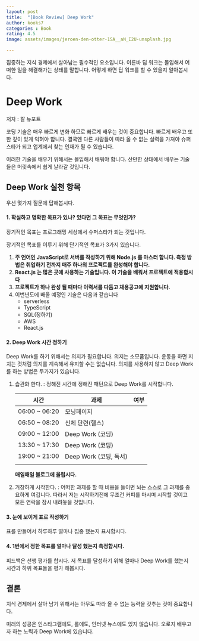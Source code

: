 ```yaml
---
layout: post
title:  "[Book Review] Deep Work"
author: kooks7
categories : Book
rating: 4.5
image: assets/images/jeroen-den-otter-1SA__aN_I2U-unsplash.jpg

---
```


집중하는 지식 경제에서 살아남는 필수적인 요소입니다. 이른바 딥 워크는 몰입해서 어떠한 일을 해결해가는 상태를 말합니다. 어떻게 하면 딥 워크를 할 수 있을지 알아봅시다.

<!-- more -->

# Deep Work

저자 : 칼 뉴포트

코딩 기술은 매우 빠르게 변화 하므로 빠르게 배우는 것이 중요합니다. 빠르게 배우고 또한 깊이 있게 익혀야 합니다. 결국엔 다른 사람들이 따라 올 수 없는 실력을 가져야 슈퍼스타가 되고 업계에서 찾는 인재가 될 수 있습니다.

이러한 기술을 배우기 위해서는 몰입해서 배워야 합니다. 산만한 상태에서 배우는 기술들은 머릿속에서 쉽게 날라갈 것입니다. 

## Deep Work 실천 항목

우선 몇가지 질문에 답해봅시다.

#### 1. 확실하고 명확한 목표가 있나? 있다면 그 목표는 무엇인가?

장기적인 목표는 프로그래밍 세상에서 슈퍼스타가 되는 것입니다. 

장기적인 목표를 이루기 위해 단기적인 목표가 3가지 있습니다.

1. **주 언어인 JavaScript로 서버를 작성하기 위해 Node.js 를 마스터 합니다. 측정 방법은 취업하기 전까지 매주 하나의 프로젝트를 완성해야 합니다.**
2. **React.js 는 많은 곳에 사용하는 기술입니다. 이 기술을 배워서 프로젝트에 적용합시다**
3. **프로젝트가 하나 완성 될 때마다 이력서를 다듬고 채용공고에 지원합니다.**
4. 이번년도에 배울 예정인 기술은 다음과 같습니다
   * serverless
   * TypeScript 
   * SQL(정하기)
   * AWS
   * React.js

#### 2. Deep Work 시간 정하기

Deep Work를 하기 위해서는 의지가 필요합니다. 의지는 소모품입니다. 운동을 하면 지치는 것처럼 의지를 계속해서 유지할 수는 없습니다. 의지를 사용하지 않고 Deep Work를 하는 방법은 두가지가 있습니다.

1. 습관화 한다. : 정해진 시간에 정해진 패턴으로 Deep Work를 시작합니다.

   | 시간          | 과제                   | 여부 |
   | ------------- | ---------------------- | ---- |
   | 06:00 ~ 06:20 | 모닝페이지             |      |
   | 06:50 ~ 08:20 | 신체 단련(헬스)        |      |
   | 09:00 ~ 12:00 | Deep Work (코딩)       |      |
   | 13:30 ~ 17:30 | Deep Work (코딩)       |      |
   | 19:00 ~ 21:00 | Deep Work (코딩, 독서) |      |
   |               |                        |      |

   **매일매일 블로그에 올립시다.**

   

2. 거창하게 시작한다. : 어떠한 과제를 할 때 비용을 들이면 뇌는 스스로 그 과제를 중요하게 여깁니다. 따라서 저는 시작하기전에 무조건 커피를 마시며 시작할 것이고 모든 연락을 잠시 내려놓을 것입니다.

#### 3. 눈에 보이게 표로 작성하기

표를 만들어서 하루하루 얼마나 집중 했는지 표시합시다.

#### 4. 1번에서 정한 목표를 얼마나 달성 했는지 측정합시다.

피드백은 선행 평가를 합시다. 저 목표를 달성하기 위해 얼마나 Deep Work를 했는지 시간과 하위 목표들을 평가 해봅시다.

## 결론

지식 경제에서 살아 남기 위해서는 아무도 따라 올 수 없는 능력을 갖추는 것이 중요합니다. 

미래의 성공은 인스타그램에도, 롤에도, 인터넷 뉴스에도 있지 않습니다. 오로지 배우고자 하는 노력과 Deep Work에 있습니다.


